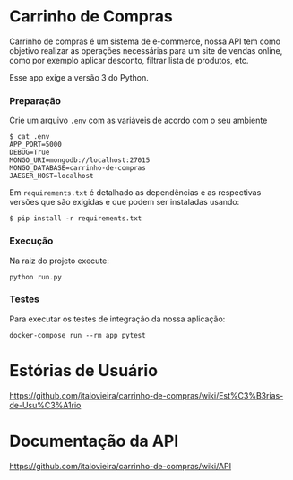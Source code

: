 # Carrinho de Compras

Carrinho de compras é um sistema de e-commerce, nossa API tem como objetivo realizar as operações necessárias para um site de vendas online, como por exemplo aplicar desconto, filtrar lista de produtos, etc.


Esse app exige a versão 3 do Python.

### Preparação

Crie um arquivo `.env` com as variáveis de acordo com o seu ambiente

```console
$ cat .env
APP_PORT=5000
DEBUG=True
MONGO_URI=mongodb://localhost:27015
MONGO_DATABASE=carrinho-de-compras
JAEGER_HOST=localhost
```

Em `requirements.txt` é detalhado as dependências e as respectivas versões que são exigidas e que podem ser instaladas usando:

`$ pip install -r requirements.txt`

### Execução

Na raiz do projeto execute:

`python run.py`

### Testes

Para executar os testes de integração da nossa aplicação:

`docker-compose run --rm app pytest`

# Estórias de Usuário

https://github.com/italovieira/carrinho-de-compras/wiki/Est%C3%B3rias-de-Usu%C3%A1rio


# Documentação da API

https://github.com/italovieira/carrinho-de-compras/wiki/API

